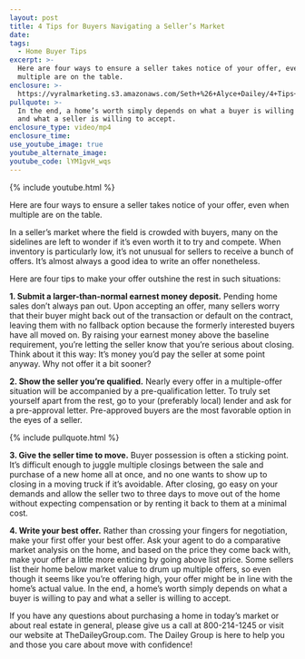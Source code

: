 ```yaml
---
layout: post
title: 4 Tips for Buyers Navigating a Seller’s Market
date:
tags:
  - Home Buyer Tips
excerpt: >-
  Here are four ways to ensure a seller takes notice of your offer, even when
  multiple are on the table.
enclosure: >-
  https://vyralmarketing.s3.amazonaws.com/Seth+%26+Alyce+Dailey/4+Tips+for+Buyers+Navigating+a+Sellers+Market.mp4
pullquote: >-
  In the end, a home’s worth simply depends on what a buyer is willing to pay
  and what a seller is willing to accept.
enclosure_type: video/mp4
enclosure_time:
use_youtube_image: true
youtube_alternate_image:
youtube_code: lYM1gvH_wqs
---
```


{% include youtube.html %}

Here are four ways to ensure a seller takes notice of your offer, even when multiple are on the table.&nbsp;

In a seller’s market where the field is crowded with buyers, many on the sidelines are left to wonder if it’s even worth it to try and compete. When inventory is particularly low, it’s not unusual for sellers to receive a bunch of offers. It’s almost always a good idea to write an offer nonetheless. &nbsp;

Here are four tips to make your offer outshine the rest in such situations:&nbsp;

**1\. Submit a larger-than-normal earnest money deposit.** Pending home sales don’t always pan out. Upon accepting an offer, many sellers worry that their buyer might back out of the transaction or default on the contract, leaving them with no fallback option because the formerly interested buyers have all moved on. By raising your earnest money above the baseline requirement, you’re letting the seller know that you’re serious about closing. Think about it this way: It’s money you’d pay the seller at some point anyway. Why not offer it a bit sooner?&nbsp;

**2\. Show the seller you’re qualified.** Nearly every offer in a multiple-offer situation will be accompanied by a pre-qualification letter. To truly set yourself apart from the rest, go to your (preferably local) lender and ask for a pre-approval letter. Pre-approved buyers are the most favorable option in the eyes of a seller. &nbsp;

{% include pullquote.html %}

**3\. Give the seller time to move.** Buyer possession is often a sticking point. It’s difficult enough to juggle multiple closings between the sale and purchase of a new home all at once, and no one wants to show up to closing in a moving truck if it’s avoidable. After closing, go easy on your demands and allow the seller two to three days to move out of the home without expecting compensation or by renting it back to them at a minimal cost.&nbsp;

**4\. Write your best offer.** Rather than crossing your fingers for negotiation, make your first offer your best offer. Ask your agent to do a comparative market analysis on the home, and based on the price they come back with, make your offer a little more enticing by going above list price. Some sellers list their home below market value to drum up multiple offers, so even though it seems like you’re offering high, your offer might be in line with the home’s actual value. In the end, a home’s worth simply depends on what a buyer is willing to pay and what a seller is willing to accept. &nbsp;&nbsp;

If you have any questions about purchasing a home in today’s market or about real estate in general, please give us a call at 800-214-1245 or visit our website at TheDaileyGroup.com. The Dailey Group is here to help you and those you care about move with confidence\!&nbsp;